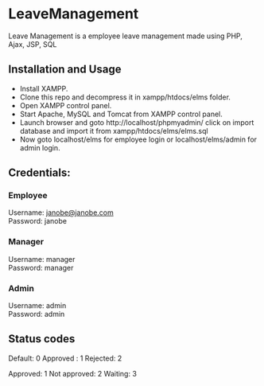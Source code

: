 # LeaveManagement

Leave Management is a employee leave management made using PHP, Ajax, JSP, SQL

## Installation and Usage

* Install XAMPP.
* Clone this repo and decompress it in xampp/htdocs/elms folder.
* Open XAMPP control panel.
* Start Apache, MySQL and Tomcat from XAMPP control panel.
* Launch browser and goto http://localhost/phpmyadmin/ click on import database and import it from xampp/htdocs/elms/elms.sql
* Now goto localhost/elms for employee login or localhost/elms/admin for admin login.

## Credentials:

### Employee 
Username: janobe@janobe.com\
Password: janobe

### Manager
Username: manager\
Password: manager

### Admin
Username: admin\
Password: admin

## Status codes
Default: 0 Approved : 1 Rejected: 2

Approved: 1 Not approved: 2 Waiting: 3
